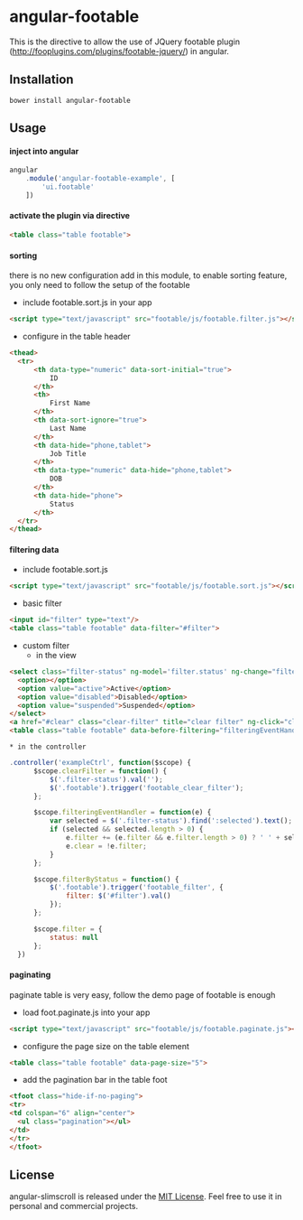 angular-footable
================

This is the directive to allow the use of JQuery footable plugin (http://fooplugins.com/plugins/footable-jquery/) in angular.

Installation
------------

```shell
bower install angular-footable
```

Usage
-----
#### inject into angular
```javascript
angular
    .module('angular-footable-example', [
        'ui.footable'
    ])
```
#### activate the plugin via directive
```html
<table class="table footable">
```
#### sorting
  there is no new configuration add in this module, to enable sorting feature, you only need to follow the setup of the footable
  * include footable.sort.js in your app
```html
<script type="text/javascript" src="footable/js/footable.filter.js"></script>
```
  * configure in the table header
```html
<thead>
  <tr>
      <th data-type="numeric" data-sort-initial="true">
          ID
      </th>
      <th>
          First Name
      </th>
      <th data-sort-ignore="true">
          Last Name
      </th>
      <th data-hide="phone,tablet">
          Job Title
      </th>
      <th data-type="numeric" data-hide="phone,tablet">
          DOB
      </th>
      <th data-hide="phone">
          Status
      </th>
  </tr>
</thead>
```
#### filtering data
  * include footable.sort.js
```html
<script type="text/javascript" src="footable/js/footable.sort.js"></script>
```
  * basic filter
```html
<input id="filter" type="text"/>
<table class="table footable" data-filter="#filter">
```
  * custom filter
    * in the view
```html
<select class="filter-status" ng-model='filter.status' ng-change="filterByStatus()">
  <option></option>
  <option value="active">Active</option>
  <option value="disabled">Disabled</option>
  <option value="suspended">Suspended</option>
</select>
<a href="#clear" class="clear-filter" title="clear filter" ng-click="clearFilter()">[clear]</a>
<table class="table footable" data-before-filtering="filteringEventHandler">
```
    * in the controller
```javascript
.controller('exampleCtrl', function($scope) {
      $scope.clearFilter = function() {
          $('.filter-status').val('');
          $('.footable').trigger('footable_clear_filter');
      };

      $scope.filteringEventHandler = function(e) {
          var selected = $('.filter-status').find(':selected').text();
          if (selected && selected.length > 0) {
              e.filter += (e.filter && e.filter.length > 0) ? ' ' + selected : selected;
              e.clear = !e.filter;
          }
      };

      $scope.filterByStatus = function() {
          $('.footable').trigger('footable_filter', {
              filter: $('#filter').val()
          });
      };

      $scope.filter = {
          status: null
      };
  })
```
#### paginating
  paginate table is very easy, follow the demo page of footable is enough
  * load foot.paginate.js into your app
```html
<script type="text/javascript" src="footable/js/footable.paginate.js"></script>
```
  * configure the page size on the table element
```html
<table class="table footable" data-page-size="5">
```
  * add the pagination bar in the table foot
```html
<tfoot class="hide-if-no-paging">
<tr>
<td colspan="6" align="center">
  <ul class="pagination"></ul>
</td>
</tr>
</tfoot>
```

License
-------
angular-slimscroll is released under the [MIT License](http://en.wikipedia.org/wiki/MIT_License). Feel free to use it in personal and commercial projects.
